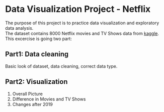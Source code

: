 # Data Visualization Project - Netflix
The purpose of this project is to practice data visualization and exploratory data analysis.<br>
The dataset contains 8000 Netflix movies and TV Shows data from [kaggle](https://www.kaggle.com/datasets/shivamb/netflix-shows).<br>
This excercise is going two part:

## Part1: Data cleaning
Basic look of dataset, data cleaning, correct data type.

## Part2: Visualization
1. Overall Picture
2. Difference in Movies and TV Shows
3. Changes after 2019

